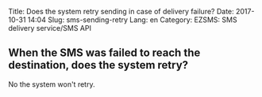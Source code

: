 Title: Does the system retry sending in case of delivery failure?
Date: 2017-10-31 14:04
Slug: sms-sending-retry
Lang: en
Category: EZSMS: SMS delivery service/SMS API

## When the SMS was failed to reach the destination, does the system retry?

No the system won't retry.

